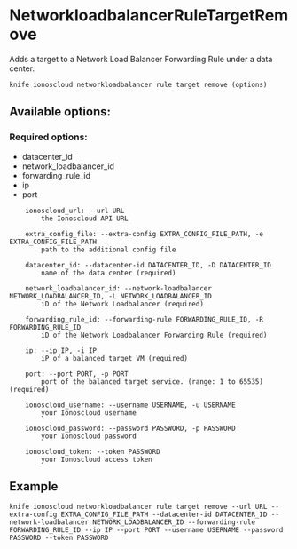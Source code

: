 # NetworkloadbalancerRuleTargetRemove

Adds a target to a Network Load Balancer Forwarding Rule under a data center.

```text
knife ionoscloud networkloadbalancer rule target remove (options)
```

## Available options:

### Required options:

* datacenter\_id
* network\_loadbalancer\_id
* forwarding\_rule\_id
* ip
* port

```text
    ionoscloud_url: --url URL
        the Ionoscloud API URL

    extra_config_file: --extra-config EXTRA_CONFIG_FILE_PATH, -e EXTRA_CONFIG_FILE_PATH
        path to the additional config file

    datacenter_id: --datacenter-id DATACENTER_ID, -D DATACENTER_ID
        name of the data center (required)

    network_loadbalancer_id: --network-loadbalancer NETWORK_LOADBALANCER_ID, -L NETWORK_LOADBALANCER_ID
        iD of the Network Loadbalancer (required)

    forwarding_rule_id: --forwarding-rule FORWARDING_RULE_ID, -R FORWARDING_RULE_ID
        iD of the Network Loadbalancer Forwarding Rule (required)

    ip: --ip IP, -i IP
        iP of a balanced target VM (required)

    port: --port PORT, -p PORT
        port of the balanced target service. (range: 1 to 65535) (required)

    ionoscloud_username: --username USERNAME, -u USERNAME
        your Ionoscloud username

    ionoscloud_password: --password PASSWORD, -p PASSWORD
        your Ionoscloud password

    ionoscloud_token: --token PASSWORD
        your Ionoscloud access token

```
## Example

```text
knife ionoscloud networkloadbalancer rule target remove --url URL --extra-config EXTRA_CONFIG_FILE_PATH --datacenter-id DATACENTER_ID --network-loadbalancer NETWORK_LOADBALANCER_ID --forwarding-rule FORWARDING_RULE_ID --ip IP --port PORT --username USERNAME --password PASSWORD --token PASSWORD
```

